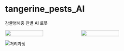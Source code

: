 # tangerine_pests_AI
감귤병해충 판별 AI 로봇
<div style="display: flex; justify-content: space-around; align-items: center;">
  <img src="!https://github.com/user-attachments/assets/10dbac9d-d28b-4a6a-b843-4faa15b473d3" style="width: 50%; height: auto;">
  <img src="https://github.com/user-attachments/assets/605b16b6-9add-419b-879f-ad87ffe3837b" style="width: 50%; height: auto;">
</div>


![처리과정](https://github.com/user-attachments/assets/605b16b6-9add-419b-879f-ad87ffe3837b)
